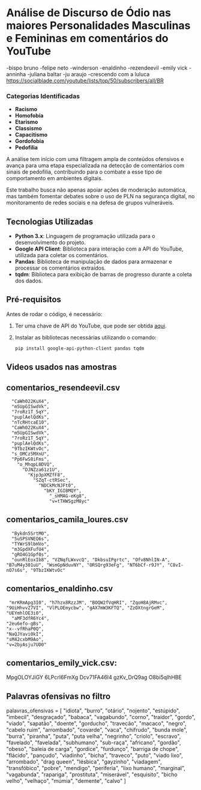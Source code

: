 #  Análise de Discurso de Ódio nas maiores Personalidades Masculinas e Femininas em comentários do YouTube

-bispo bruno
-felipe neto
-winderson
-enaldinho
-rezendeevil 
-emily vick
-anninha
-juliana baltar
-ju araujo
-crescendo com a luluca
https://socialblade.com/youtube/lists/top/50/subscribers/all/BR



### Categorias Identificadas

* **Racismo**
* **Homofobia**
* **Etarismo**
* **Classismo**
* **Capacitismo**
* **Gordofobia**
* **Pedofilia**

A análise tem início com uma filtragem ampla de conteúdos ofensivos e avança para uma etapa especializada na detecção de comentários com sinais de pedofilia, contribuindo para o combate a esse tipo de comportamento em ambientes digitais.

Este trabalho busca não apenas apoiar ações de moderação automática, mas também fomentar debates sobre o uso de PLN na segurança digital, no monitoramento de redes sociais e na defesa de grupos vulneráveis.



## Tecnologias Utilizadas

- **Python 3.x**: Linguagem de programação utilizada para o desenvolvimento do projeto.
- **Google API Client**: Biblioteca para interação com a API do YouTube, utilizada para coletar os comentários.
- **Pandas**: Biblioteca de manipulação de dados para armazenar e processar os comentários extraídos.
- **tqdm**: Biblioteca para exibição de barras de progresso durante a coleta dos dados.

## Pré-requisitos

Antes de rodar o código, é necessário:
1. Ter uma chave de API do YouTube, que pode ser obtida [aqui](https://console.developers.google.com/).
2. Instalar as bibliotecas necessárias utilizando o comando:

   ```bash
   pip install google-api-python-client pandas tqdm


## Videos usados nas amostras

## comentarios_resendeevil.csv
      "CaWh022KuX4",
      "m5UpGISwdVk",
      "7roRz1T_5qY",
      "puplAelQdKs",
      "nTcRHtcaE10",
      "CaWh022KuX4",
      "m5UpGISwdVk",
      "7roRz1T_5qY",
      "puplAelQdKs",
      "9TbzIKWtvOc", 
      "s_OMCz5MXnU", 
      "Pp6FwS8iFms",
        "o_MhqpL0DVQ",
          "DJNZza61z1U",
            "Kjp3pXMZfF8",
              "SZqT-ctRSec",
                "NDCkMcNJFt0",
                  "bKY_IGIBMQY",
                    "_sHMAG-eKg8",
                    "v=tTHWSgzM8yc"
## comentarios_camila_loures.csv
      "Bykdn5SrtM0",
      "5uSPSVNEQ6s",
      "TYWrS9lbHVo",
      "m3GpdXFufU4",
      "gRO4G1Gpf0s",
      "ounRlEoxIb8", "VZNqfLWxvcQ", "DkbsuIPgrtc", "Ofv8NhlIN-A", "B7uM4y301uU", "WsmGpNduvNY", "ORSQrg93eFg", "NT6bCf-r9JY", "C8vI-nO7s6s", "9TbzIKWtvOc"

## comentarios_enaldinho.csv
     "mrKRmApg3I0", "h7hzx8RzzJM", "BOQW2fVqHRI", "ZqoH8AjRMvc", "9UiHhvvZ7VI", "VlPLOEmycbw", "gAX7mW3KFTQ", "ZzOXtngrGeM", "UEYmhlOE3i0",
      "aMF3dfR6Yc4",
    "2eu6efo-gBs",
    "x--vfRhaP0Q",
    "NaQJYavi0kI",
    "sM42cxbM9Ao",
    "v=2byAsju7UD0"

## comentarios_emily_vick.csv:
MpgOLOYJiGY
6LPcrI6FmXg
Dcv71FA46I4
gzKv_DrQ9ag
O8bi5qlhHBE

      
## Palavras ofensivas no filtro

palavras_ofensivas = [
    "idiota", "burro", "otário", "nojento", "estúpido", "imbecil", 
    "desgraçado", "babaca", "vagabundo", "corno", "traidor", "gordo", "viado", 
    "sapatão", "doente", "gorducho", "travecão", "macaco", "negro", 
    "cabelo ruim", "arrombado", "covarde", "vaca", "chifrudo", 
    "bunda mole", "burra", "piranha", "puta", "puta velha", "negrinho", "criolo", 
    "escravo", "favelado", "favelada", "subhumano", 
    "sub-raça", "africano", "gordão", "obeso", "baleia de carga", 
    "gordice", "furdunço", "barriga de chope", "flácido", "pançudo", "viadinho", 
    "bicha", "traveco", "puto", "viado lixo", "arrombado", "drag queen", 
    "lésbica", "gayzinho", "viadagem", "transfóbico", 
    "pobre", "mendigo", "periferia", 
    "lixo humano", "marginal", "vagabunda", "rapariga", "prostituta", "miserável", 
    "esquisito",  "bicho velho", "velhaço", "múmia", "demente", 
     "calvo"
]
